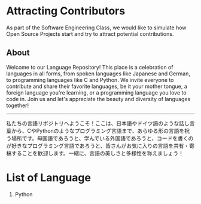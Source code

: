 # Attracting Contributors
As part of the Software Engineering Class, we would like to simulate how Open Source Projects start and try to attract potential contributions.
## About
Welcome to our Language Repository! This place is a celebration of languages in all forms, from spoken languages like Japanese and German, to programming languages like C and Python. We invite everyone to contribute and share their favorite languages, be it your mother tongue, a foreign language you're learning, or a programming language you love to code in. Join us and let's appreciate the beauty and diversity of languages together!
___
私たちの言語リポジトリへようこそ！ここは、日本語やドイツ語のような話し言葉から、CやPythonのようなプログラミング言語まで、あらゆる形の言語を祝う場所です。母国語であろうと、学んでいる外国語であろうと、コードを書くのが好きなプログラミング言語であろうと、皆さんがお気に入りの言語を共有・寄稿することを歓迎します。一緒に、言語の美しさと多様性を称えましょう！



# List of Language
1. Python
